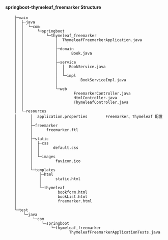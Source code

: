 #### springboot-thymeleaf_freemarker Structure
        ├─main
        │  ├─java
        │  │  └─com
        │  │      └─springboot
        │  │          └─thymeleaf_freemarker
        │  │              │  ThymeleafFreemarkerApplication.java
        │  │              │
        │  │              ├─domain
        │  │              │      Book.java
        │  │              │
        │  │              ├─service
        │  │              │  │  BookService.java
        │  │              │  │
        │  │              │  └─impl
        │  │              │          BookServiceImpl.java
        │  │              │
        │  │              └─web
        │  │                      FreemarkerController.java
        │  │                      HtmlController.java
        │  │                      ThymeleafController.java
        │  │
        │  └─resources
        │      │  application.properties        Freemarker、Thymeleaf 配置
        │      │
        │      ├─freemarker
        │      │      freemarker.ftl
        │      │
        │      ├─static
        │      │  ├─css
        │      │  │      default.css
        │      │  │
        │      │  └─images
        │      │          favicon.ico
        │      │
        │      └─templates
        │          ├─html
        │          │      static.html
        │          │
        │          └─thymeleaf
        │                  bookform.html
        │                  bookList.html
        │                  freemarker.html
        │
        └─test
            └─java
                └─com
                    └─springboot
                        └─thymeleaf_freemarker
                                ThymeleafFreemarkerApplicationTests.java
    